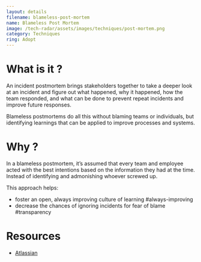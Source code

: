 ```yaml
---
layout: details
filename: blameless-post-mortem
name: Blameless Post Mortem
image: /tech-radar/assets/images/techniques/post-mortem.png 
category: Techniques
ring: Adopt
---
```


# What is it ?
An incident postmortem brings stakeholders together to take a deeper look at an incident and figure out what happened, why it happened, how the team responded, and what can be done to prevent repeat incidents and improve future responses.

Blameless postmortems do all this without blaming teams or individuals, but identifying learnings that can be applied to improve processes and systems.

# Why ?
In a blameless postmortem, it’s assumed that every team and employee acted with the best intentions based on the information they had at the time. Instead of identifying and admonishing whoever screwed up.

This approach helps:
- foster an open, always improving culture of learning #always-improving
- decrease the chances of ignoring incidents for fear of blame #transparency

# Resources
- [Atlassian](https://www.atlassian.com/incident-management/postmortem/blameless)

